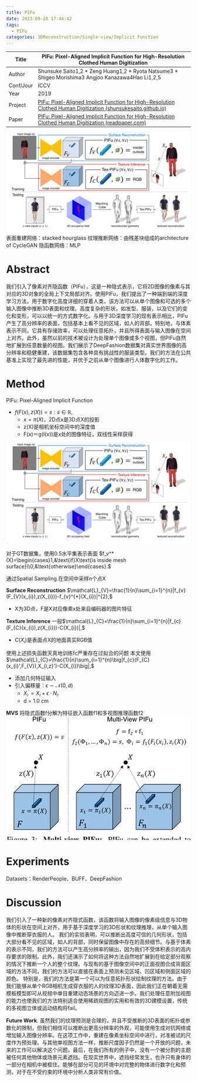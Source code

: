 ```yaml
---
title: PIFu
date: 2023-09-28 17:44:42
tags:
  - PIFu
categories: 3DReconstruction/Single-view/Implicit Function
---
```


| Title     | PIFu: Pixel-Aligned Implicit Function for High-Resolution Clothed Human Digitization                                                                                                                 |
| --------- | ---------------------------------------------------------------------------------------------------------------------------------------------------------------------------------------------------- |
| Author    | Shunsuke Saito1,2 * Zeng Huang1,2 * Ryota Natsume3 * Shigeo Morishima3 Angjoo Kanazawa4Hao Li1,2,5                                                                                                   |
| Conf/Jour | ICCV                                                                                                                                                                                                 |
| Year      | 2019                                                                                                                                                                                                 |
| Project   | [PIFu: Pixel-Aligned Implicit Function for High-Resolution Clothed Human Digitization (shunsukesaito.github.io)](https://shunsukesaito.github.io/PIFu/)                                              |
| Paper     | [PIFu: Pixel-Aligned Implicit Function for High-Resolution Clothed Human Digitization (readpaper.com)](https://readpaper.com/pdf-annotate/note?pdfId=4518249702759227393&noteId=1981090816765700608) |

![image.png](https://raw.githubusercontent.com/qiyun71/Blog_images/main/pictures/20230928170950.png)
表面重建网络：stacked hourglass
纹理推断网络：由残差块组成的architecture of CycleGAN
隐函数网络：MLP

<!-- more -->

# Abstract

我们引入了像素对齐隐函数（PIFu），这是一种隐式表示，它将2D图像的像素与其对应的3D对象的全局上下文局部对齐。使用PIFu，我们提出了一种端到端的深度学习方法，用于数字化高度详细的穿着人类，该方法可以从单个图像和可选的多个输入图像中推断3D表面和纹理。高度复杂的形状，如发型、服装，以及它们的变化和变形，可以以统一的方式数字化。与用于3D深度学习的现有表示相比，PIFu产生了高分辨率的表面，包括基本上看不见的区域，如人的背部。特别地，与体素表示不同，它具有存储效率，可以处理任意拓扑，并且所得表面与输入图像在空间上对齐。此外，虽然以前的技术被设计为处理单个图像或多个视图，但PIFu自然地扩展到任意数量的视图。我们展示了DeepFashion数据集对真实世界图像的高分辨率和稳健重建，该数据集包含各种具有挑战性的服装类型。我们的方法在公共基准上实现了最先进的性能，并优于之前从单个图像进行人体数字化的工作。

# Method

PIFu: Pixel-Aligned Implicit Function
- $f(F(x),z(X))=s:s\in\mathbb{R},$
    - $x=\pi(X)$，2D点x是3D点X的投影
    - z(X)是相机坐标空间中的深度值
    - F(x)＝g(I(x))是x处的图像特征，双线性采样获得

![image.png](https://raw.githubusercontent.com/qiyun71/Blog_images/main/pictures/20230928170950.png)

对于GT数据集，使用0.5水平集表示表面
$f_v^*(X)=\begin{cases}1,&\text{if}X\text{is inside mesh surface}\\0,&\text{otherwise}\end{cases}.$

通过Spatial Sampling.在空间中采样n个点X

**Surface Reconstruction**
$\mathcal{L}_{V}=\frac{1}{n}\sum_{i=1}^{n}|f_{v}(F_{V}(x_{i}),z(X_{i}))-f_{v}^{*}(X_{i})|^{2},$
- X为3D点，F是X对应像素x处来自编码器的图片特征

**Texture Inference**
一般$\mathcal{L}_{C}=\frac{1}{n}\sum_{i=1}^{n}|f_{c}(F_{C}(x_{i}),z(X_{i}))-C(X_{i})|,$
- $C(X_{i})$是表面点X的地面真实RGB值

使用上述损失函数天真地训练fc严重存在过拟合的问题
本文使用$\mathcal{L}_{C}=\frac{1}{n}\sum_{i=1}^{n}\big|f_{c}(F_{C}(x_{i}',F_{V}),X_{i,z}')-C(X_{i})\big|,$
- 添加几何特征输入
- 引入偏移量：$\epsilon\sim\mathcal{N}(0,d)$
    - $X_{i}^{\prime}=X_{i}+\epsilon\cdot N_{i}.$
    - d = 1.0 cm

**MVS**
将隐式函数f分解为特征嵌入函数f1和多视图推理函数f2
![image.png](https://raw.githubusercontent.com/qiyun71/Blog_images/main/pictures/20230928173658.png)

# Experiments

Datasets：RenderPeople、BUFF、DeepFashion

# Discussion

我们引入了一种新的像素对齐隐式函数，该函数将输入图像的像素级信息与3D物体的形状在空间上对齐，用于基于深度学习的3D形状和纹理推理，从单个输入图像中推断穿衣服的人。
我们的实验表明，可以推断出高度可信的几何形状，包括大部分看不见的区域，如人的背部，同时保留图像中存在的高频细节。与基于体素的表示不同，我们的方法可以产生高分辨率的输出，因为我们不受体积表示的高内存要求的限制。此外，我们还演示了如何将这种方法自然地扩展到在给定部分观察的情况下推断一个人的整个纹理。与现有的基于图像空间中的正面视图合成背面区域的方法不同，我们的方法可以直接在表面上预测未见区域、凹区域和侧面区域的颜色。
特别是，我们的方法是第一个可以为任意拓扑形状绘制纹理的方法。由于我们能够从单个RGB相机生成穿衣服的人的纹理3D表面，因此我们正在朝着无需模板模型即可从视频中单目重建动态场景的方向迈进一步。我们处理任意附加视图的能力也使我们的方法特别适合使用稀疏视图的实用和有效的3D建模设置，传统的多视图立体或运动结构将fail。

**Future Work**.
虽然我们的纹理预测是合理的，并且不受推断的3D表面的拓扑或参数化的限制，但我们相信可以推断出更高分辨率的外观，可能使用生成对抗网络或增加输入图像分辨率。在这项工作中，重建在像素坐标空间中进行，对准被试的尺度作为预处理。与其他单视图方法一样，推断尺度因子仍然是一个开放的问题，未来的工作可以解决这个问题。最后，在我们所有的例子中，没有一个被分割的主题被任何其他物体或场景元素遮挡。在现实世界中，遮挡经常发生，也许只有身体的一部分在相机中被框住。能够在部分可见的环境中对完整的物体进行数字化和预测，对于在不受约束的环境中分析人类非常有价值。